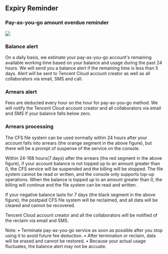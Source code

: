 ## Expiry Reminder
### Pay-as-you-go amount overdue reminder

![](https://main.qcloudimg.com/raw/2b456d2454d45297292f63d2551c3951.png)

### Balance alert
On a daily basis, we estimate your pay-as-you-go account's remaining available working time based on your balance and usage during the past 24 hours. We will send you a balance alert if the remaining time is less than 5 days. Alert will be sent to Tencent Cloud account creator as well as all collaborators via email, SMS and call.


### Arrears alert
Fees are deducted every hour on the hour for pay-as-you-go method. We will notify the Tencent Cloud account creator and all collaborators via email and SMS if  your balance falls below zero.


### Arrears processing
The CFS file system can be used normally within 24 hours after your account falls into arrears (the orange segment in the above figure), but there will be a prompt of suspense of the service on the console.

Within 24-168 hours(7 days) after the arrears (the red segment in the above figure), if your account balance is not topped up to an amount greater than 0, the CFS service will be suspended and the billing will be stopped. The file system cannot be read or written, and the console only supports top-up operations. When the balance is topped up to an amount greater than 0, the billing will continue and the file system can be read and written.

If your negative balance lasts for 7 days (the black segment in the above figure), the postpaid CFS file system will be reclaimed, and all data will be cleared and cannot be recovered.

Tencent Cloud account creator and all the collaborators will be notified of the reclaim via email and SMS.

Note:
	•	Terminate pay-as-you-go service as soon as possible after you stop using it to avoid future fee deduction.
	•	After termination or reclaim, data will be erased and cannot be restored.
	•	Because your actual usage fluctuates, the balance alert may not be accuate.



